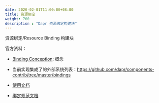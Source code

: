 ```yaml
---
date: 2020-02-01T11:00:00+08:00
title: 资源绑定
weight: 700
description : "Dapr 资源绑定构建块"
---
```




资源绑定/Resource Binding 构建块

官方资料：

- [Binding Conception](https://github.com/dapr/docs/blob/master/concepts/bindings/README.md): 概念

- 当前实现集成了的外部系统列表：https://github.com/dapr/components-contrib/tree/master/bindings
- [使用文档](https://github.com/dapr/docs/tree/master/howto#bindings-and-triggers)
- [绑定规范文档](https://github.com/dapr/docs/tree/master/concepts/bindings/specs)


